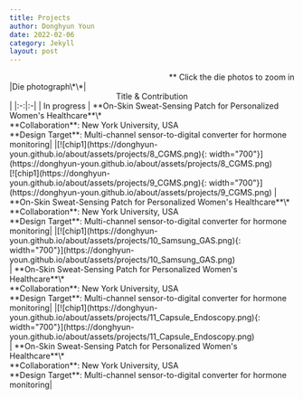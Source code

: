 ```yaml
---
title: Projects
author: Donghyun Youn
date: 2022-02-06
category: Jekyll
layout: post
---
```


<div style="text-align: right">** Click the die photos to zoom in</div>

<div class="table-wrapper" markdown="block">
|Die photograph\*\*|<center>Title & Contribution</center>|
|:-:|:-|
| In progress | **On-Skin Sweat-Sensing Patch for Personalized Women's Healthcare**\* <br> **Collaboration**: New York University, USA <br> **Design Target**: Multi-channel sensor-to-digital converter for hormone monitoring|
|[![chip1](https://donghyun-youn.github.io/about/assets/projects/8_CGMS.png){: width="700"}](https://donghyun-youn.github.io/about/assets/projects/8_CGMS.png) <br> [![chip1](https://donghyun-youn.github.io/about/assets/projects/9_CGMS.png){: width="700"}](https://donghyun-youn.github.io/about/assets/projects/9_CGMS.png) | **On-Skin Sweat-Sensing Patch for Personalized Women's Healthcare**\* <br> **Collaboration**: New York University, USA <br> **Design Target**: Multi-channel sensor-to-digital converter for hormone monitoring|
|[![chip1](https://donghyun-youn.github.io/about/assets/projects/10_Samsung_GAS.png){: width="700"}](https://donghyun-youn.github.io/about/assets/projects/10_Samsung_GAS.png) <br> | **On-Skin Sweat-Sensing Patch for Personalized Women's Healthcare**\* <br> **Collaboration**: New York University, USA <br> **Design Target**: Multi-channel sensor-to-digital converter for hormone monitoring|
|[![chip1](https://donghyun-youn.github.io/about/assets/projects/11_Capsule_Endoscopy.png){: width="700"}](https://donghyun-youn.github.io/about/assets/projects/11_Capsule_Endoscopy.png) <br> | **On-Skin Sweat-Sensing Patch for Personalized Women's Healthcare**\* <br> **Collaboration**: New York University, USA <br> **Design Target**: Multi-channel sensor-to-digital converter for hormone monitoring|

</div>
